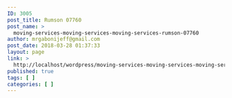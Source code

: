 ```yaml
---
ID: 3005
post_title: Rumson 07760
post_name: >
  moving-services-moving-services-moving-services-rumson-07760
author: mrgabonijeff@gmail.com
post_date: 2018-03-28 01:37:33
layout: page
link: >
  http://localhost/wordpress/moving-services-moving-services-moving-services-rumson-07760/
published: true
tags: [ ]
categories: [ ]
---
```

